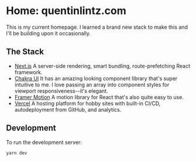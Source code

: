 # Home: quentinlintz.com

This is my current homepage. I learned a brand new stack to make this and I'll be building upon it occasionally.

## The Stack 

* [Next.js](https://nextjs.org) A server-side rendering, smart bundling, route-prefetching React framework.
* [Chakra UI](https://chakra-ui.com) It has an amazing looking component library that's super intuitive to me. I love passing an array into component styles for viewport responsiveness--it's elegant.
* [Framer Motion](https://www.framer.com/motion/) A motion library for React that's also quite easy to use.
* [Vercel](https://vercel.com) A hosting platform for hobby sites with built-in CI/CD, autodeployment from GitHub, and analytics.
## Development

To run the development server:

```bash
yarn dev
```